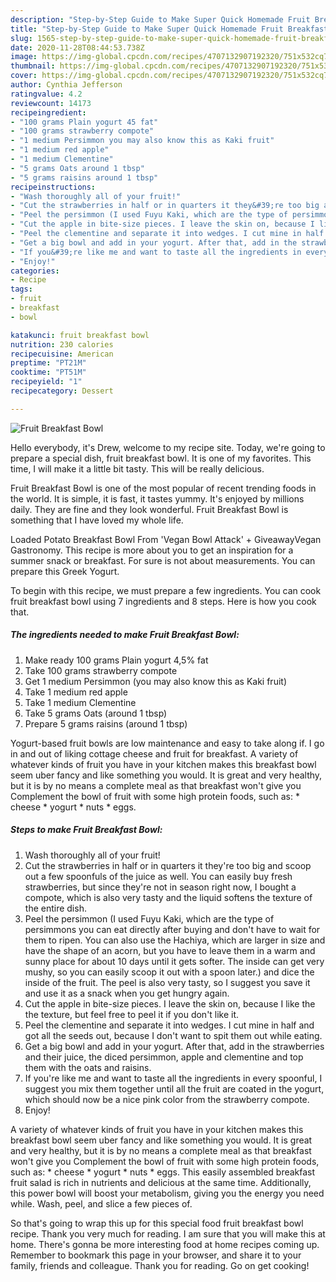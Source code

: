 ```yaml
---
description: "Step-by-Step Guide to Make Super Quick Homemade Fruit Breakfast Bowl"
title: "Step-by-Step Guide to Make Super Quick Homemade Fruit Breakfast Bowl"
slug: 1565-step-by-step-guide-to-make-super-quick-homemade-fruit-breakfast-bowl
date: 2020-11-28T08:44:53.738Z
image: https://img-global.cpcdn.com/recipes/4707132907192320/751x532cq70/fruit-breakfast-bowl-recipe-main-photo.jpg
thumbnail: https://img-global.cpcdn.com/recipes/4707132907192320/751x532cq70/fruit-breakfast-bowl-recipe-main-photo.jpg
cover: https://img-global.cpcdn.com/recipes/4707132907192320/751x532cq70/fruit-breakfast-bowl-recipe-main-photo.jpg
author: Cynthia Jefferson
ratingvalue: 4.2
reviewcount: 14173
recipeingredient:
- "100 grams Plain yogurt 45 fat"
- "100 grams strawberry compote"
- "1 medium Persimmon you may also know this as Kaki fruit"
- "1 medium red apple"
- "1 medium Clementine"
- "5 grams Oats around 1 tbsp"
- "5 grams raisins around 1 tbsp"
recipeinstructions:
- "Wash thoroughly all of your fruit!"
- "Cut the strawberries in half or in quarters it they&#39;re too big and scoop out a few spoonfuls of the juice as well. You can easily buy fresh strawberries, but since they&#39;re not in season right now, I bought a compote, which is also very tasty and the liquid softens the texture of the entire dish."
- "Peel the persimmon (I used Fuyu Kaki, which are the type of persimmons you can eat directly after buying and don&#39;t have to wait for them to ripen. You can also use the Hachiya, which are larger in size and have the shape of an acorn, but you have to leave them in a warm and sunny place for about 10 days until it gets softer. The inside can get very mushy, so you can easily scoop it out with a spoon later.) and dice the inside of the fruit. The peel is also very tasty, so I suggest you save it and use it as a snack when you get hungry again."
- "Cut the apple in bite-size pieces. I leave the skin on, because I like the the texture, but feel free to peel it if you don&#39;t like it."
- "Peel the clementine and separate it into wedges. I cut mine in half and got all the seeds out, because I don&#39;t want to spit them out while eating."
- "Get a big bowl and add in your yogurt. After that, add in the strawberries and their juice, the diced persimmon, apple and clementine and top them with the oats and raisins."
- "If you&#39;re like me and want to taste all the ingredients in every spoonful, I suggest you mix them together until all the fruit are coated in the yogurt, which should now be a nice pink color from the strawberry compote."
- "Enjoy!"
categories:
- Recipe
tags:
- fruit
- breakfast
- bowl

katakunci: fruit breakfast bowl 
nutrition: 230 calories
recipecuisine: American
preptime: "PT21M"
cooktime: "PT51M"
recipeyield: "1"
recipecategory: Dessert

---
```



![Fruit Breakfast Bowl](https://img-global.cpcdn.com/recipes/4707132907192320/751x532cq70/fruit-breakfast-bowl-recipe-main-photo.jpg)

Hello everybody, it's Drew, welcome to my recipe site. Today, we're going to prepare a special dish, fruit breakfast bowl. It is one of my favorites. This time, I will make it a little bit tasty. This will be really delicious.

Fruit Breakfast Bowl is one of the most popular of recent trending foods in the world. It is simple, it is fast, it tastes yummy. It's enjoyed by millions daily. They are fine and they look wonderful. Fruit Breakfast Bowl is something that I have loved my whole life.

Loaded Potato Breakfast Bowl From &#39;Vegan Bowl Attack&#39; + GiveawayVegan Gastronomy. This recipe is more about you to get an inspiration for a summer snack or breakfast. For sure is not about measurements. You can prepare this Greek Yogurt.


To begin with this recipe, we must prepare a few ingredients. You can cook fruit breakfast bowl using 7 ingredients and 8 steps. Here is how you cook that.

<!--inarticleads1-->

##### The ingredients needed to make Fruit Breakfast Bowl:

1. Make ready 100 grams Plain yogurt 4,5% fat
1. Take 100 grams strawberry compote
1. Get 1 medium Persimmon (you may also know this as Kaki fruit)
1. Take 1 medium red apple
1. Take 1 medium Clementine
1. Take 5 grams Oats (around 1 tbsp)
1. Prepare 5 grams raisins (around 1 tbsp)


Yogurt-based fruit bowls are low maintenance and easy to take along if. I go in and out of liking cottage cheese and fruit for breakfast. A variety of whatever kinds of fruit you have in your kitchen makes this breakfast bowl seem uber fancy and like something you would. It is great and very healthy, but it is by no means a complete meal as that breakfast won&#39;t give you Complement the bowl of fruit with some high protein foods, such as: * cheese * yogurt * nuts * eggs. 

<!--inarticleads2-->

##### Steps to make Fruit Breakfast Bowl:

1. Wash thoroughly all of your fruit!
1. Cut the strawberries in half or in quarters it they&#39;re too big and scoop out a few spoonfuls of the juice as well. You can easily buy fresh strawberries, but since they&#39;re not in season right now, I bought a compote, which is also very tasty and the liquid softens the texture of the entire dish.
1. Peel the persimmon (I used Fuyu Kaki, which are the type of persimmons you can eat directly after buying and don&#39;t have to wait for them to ripen. You can also use the Hachiya, which are larger in size and have the shape of an acorn, but you have to leave them in a warm and sunny place for about 10 days until it gets softer. The inside can get very mushy, so you can easily scoop it out with a spoon later.) and dice the inside of the fruit. The peel is also very tasty, so I suggest you save it and use it as a snack when you get hungry again.
1. Cut the apple in bite-size pieces. I leave the skin on, because I like the the texture, but feel free to peel it if you don&#39;t like it.
1. Peel the clementine and separate it into wedges. I cut mine in half and got all the seeds out, because I don&#39;t want to spit them out while eating.
1. Get a big bowl and add in your yogurt. After that, add in the strawberries and their juice, the diced persimmon, apple and clementine and top them with the oats and raisins.
1. If you&#39;re like me and want to taste all the ingredients in every spoonful, I suggest you mix them together until all the fruit are coated in the yogurt, which should now be a nice pink color from the strawberry compote.
1. Enjoy!


A variety of whatever kinds of fruit you have in your kitchen makes this breakfast bowl seem uber fancy and like something you would. It is great and very healthy, but it is by no means a complete meal as that breakfast won&#39;t give you Complement the bowl of fruit with some high protein foods, such as: * cheese * yogurt * nuts * eggs. This easily assembled breakfast fruit salad is rich in nutrients and delicious at the same time. Additionally, this power bowl will boost your metabolism, giving you the energy you need while. Wash, peel, and slice a few pieces of. 

So that's going to wrap this up for this special food fruit breakfast bowl recipe. Thank you very much for reading. I am sure that you will make this at home. There's gonna be more interesting food at home recipes coming up. Remember to bookmark this page in your browser, and share it to your family, friends and colleague. Thank you for reading. Go on get cooking!
